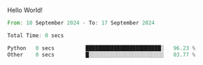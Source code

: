 Hello World!

<!--START_SECTION:waka-->

```rust
From: 10 September 2024 - To: 17 September 2024

Total Time: 0 secs

Python   0 secs          ████████████████████████░   96.23 %
Other    0 secs          █░░░░░░░░░░░░░░░░░░░░░░░░   03.77 %
```

<!--END_SECTION:waka-->
